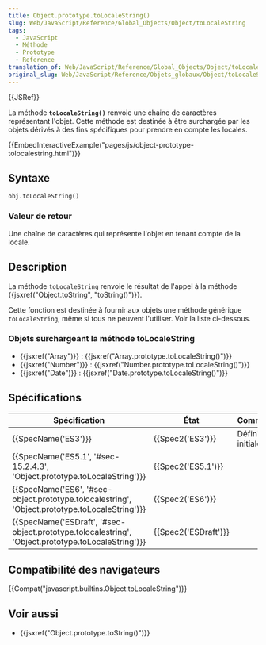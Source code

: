 ```yaml
---
title: Object.prototype.toLocaleString()
slug: Web/JavaScript/Reference/Global_Objects/Object/toLocaleString
tags:
  - JavaScript
  - Méthode
  - Prototype
  - Reference
translation_of: Web/JavaScript/Reference/Global_Objects/Object/toLocaleString
original_slug: Web/JavaScript/Reference/Objets_globaux/Object/toLocaleString
---
```

{{JSRef}}

La méthode **`toLocaleString()`** renvoie une chaine de caractères représentant l'objet. Cette méthode est destinée à être surchargée par les objets dérivés à des fins spécifiques pour prendre en compte les locales.

{{EmbedInteractiveExample("pages/js/object-prototype-tolocalestring.html")}}

## Syntaxe

    obj.toLocaleString()

### Valeur de retour

Une chaîne de caractères qui représente l'objet en tenant compte de la locale.

## Description

La méthode `toLocaleString` renvoie le résultat de l'appel à la méthode {{jsxref("Object.toString", "toString()")}}.

Cette fonction est destinée à fournir aux objets une méthode générique `toLocaleString`, même si tous ne peuvent l'utiliser. Voir la liste ci-dessous.

### Objets surchargeant la méthode toLocaleString

- {{jsxref("Array")}} : {{jsxref("Array.prototype.toLocaleString()")}}
- {{jsxref("Number")}} : {{jsxref("Number.prototype.toLocaleString()")}}
- {{jsxref("Date")}} : {{jsxref("Date.prototype.toLocaleString()")}}

## Spécifications

| Spécification                                                                                                                        | État                         | Commentaires         |
| ------------------------------------------------------------------------------------------------------------------------------------ | ---------------------------- | -------------------- |
| {{SpecName('ES3')}}                                                                                                             | {{Spec2('ES3')}}         | Définition initiale. |
| {{SpecName('ES5.1', '#sec-15.2.4.3', 'Object.prototype.toLocaleString')}}                                     | {{Spec2('ES5.1')}}     |                      |
| {{SpecName('ES6', '#sec-object.prototype.tolocalestring', 'Object.prototype.toLocaleString')}}         | {{Spec2('ES6')}}         |                      |
| {{SpecName('ESDraft', '#sec-object.prototype.tolocalestring', 'Object.prototype.toLocaleString')}} | {{Spec2('ESDraft')}} |                      |

## Compatibilité des navigateurs

{{Compat("javascript.builtins.Object.toLocaleString")}}

## Voir aussi

- {{jsxref("Object.prototype.toString()")}}

